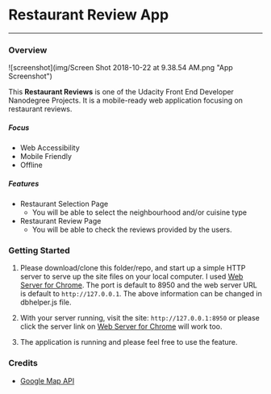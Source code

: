 # Restaurant Review App
---

### Overview

![screenshot](img/Screen Shot 2018-10-22 at 9.38.54 AM.png "App Screenshot")

This **Restaurant Reviews** is one of the Udacity Front End Developer Nanodegree Projects. It is a mobile-ready web application focusing on restaurant reviews. 

##### Focus
* Web Accessibility
* Mobile Friendly
* Offline

##### Features
* Restaurant Selection Page
    * You will be able to select the neighbourhood and/or cuisine type
* Restaurant Review Page
    * You will be able to check the reviews provided by the users.

### Getting Started

1. Please download/clone this folder/repo, and start up a simple HTTP server to serve up the site files on your local computer.
   I used [Web Server for Chrome](https://chrome.google.com/webstore/detail/web-server-for-chrome/ofhbbkphhbklhfoeikjpcbhemlocgigb?hl=en). 
   The port is default to 8950 and the web server URL is default to `http://127.0.0.1`.
   The above information can be changed in dbhelper.js file. 

2. With your server running, visit the site: `http://127.0.0.1:8950` or please click the server link on [Web Server for Chrome](https://chrome.google.com/webstore/detail/web-server-for-chrome/ofhbbkphhbklhfoeikjpcbhemlocgigb?hl=en) will work too.
3. The application is running and please feel free to use the feature.


### Credits

* [Google Map API](https://developers.google.com/maps/documentation/)

